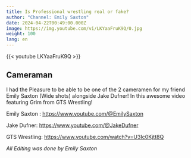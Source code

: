 ```yaml
---
title: Is Professional wrestling real or fake?
author: "Channel: Emily Saxton"
date: 2024-04-22T00:49:00.000Z
image: https://img.youtube.com/vi/LKYaaFruK9Q/0.jpg
weight: 100
lang: en
---
```

{{< youtube LKYaaFruK9Q  >}}

## Cameraman
I had the Pleasure to be able to be one of the 2 cameramen for my friend Emily Saxton (Wide shots) alongside Jake Dufner! In this awesome video featuring Grim from GTS Wrestling! 

Emily Saxton : https://www.youtube.com/@EmilySaxton

Jake Dufner: https://www.youtube.com/@JakeDufner

GTS Wrestling: https://www.youtube.com/watch?v=U3Ic0Kjtt8Q

*All Editing was done by Emily Saxton*
